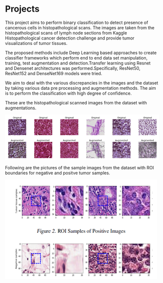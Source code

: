 # Projects
This project aims to perform binary classification to detect presence of cancerous cells in histopathological scans. 
The images are taken from the histopathological scans of lymph node sections from Kaggle Histopathological cancer detection challenge and provide tumor visualizations of tumor tissues.

The proposed methods include Deep Learning based approaches to create classifier frameworks which perform end to end data set manipulation, training, test augmentation and detection.Transfer learning using Resnet and Densenet architectures was performed.Specifically, ResNet50, ResNet152 and DenseNet169 models were tried.

We aim to deal with the various discrepancies in the images and the dataset by taking various data pre processing and augmentation
methods. The aim is to perform the classification with high degree of confidence.

These are the histopathological scanned images from the dataset with augmentations.

![picture_git](picture_git.PNG)

Following are the pictures of the sample images from the dataset with ROI boundaries for negative and positve tumor samples.

![roi_sample](roi_sample.PNG)
